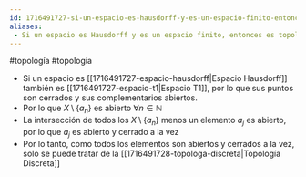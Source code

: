 ```yaml
---
id: 1716491727-si-un-espacio-es-hausdorff-y-es-un-espacio-finito-entonces-es-topologa-discreta
aliases:
 - Si un espacio es Hausdorff y es un espacio finito, entonces es topología discreta
---
```


#topología #topología 

- Si un espacio es [[1716491727-espacio-hausdorff|Espacio Hausdorff]] también es [[1716491727-espacio-t1|Espacio T1]], por lo que sus puntos son cerrados y sus complementarios abiertos.
- Por lo que $X \setminus \{a_n \}$ es abierto $\forall n \in \mathbb{N}$ 
- La intersección de todos los $X \setminus \{a_{n} \}$ menos un elemento $a_j$ es abierto, por lo que $a_j$ es abierto y cerrado a la vez
- Por lo tanto, como todos los elementos son abiertos y cerrados a la vez, solo se puede tratar de la [[1716491728-topologa-discreta|Topología Discreta]]